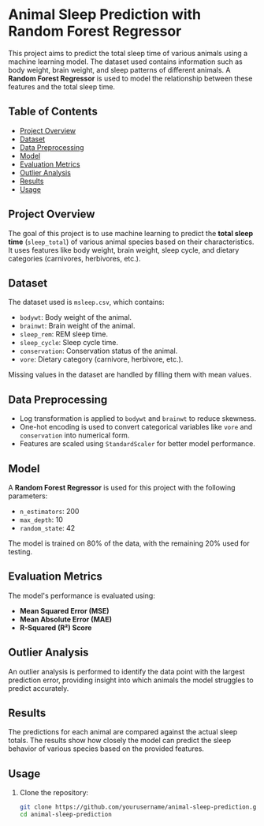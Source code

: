 # Animal Sleep Prediction with Random Forest Regressor

This project aims to predict the total sleep time of various animals using a machine learning model. The dataset used contains information such as body weight, brain weight, and sleep patterns of different animals. A **Random Forest Regressor** is used to model the relationship between these features and the total sleep time.

## Table of Contents
- [Project Overview](#project-overview)
- [Dataset](#dataset)
- [Data Preprocessing](#data-preprocessing)
- [Model](#model)
- [Evaluation Metrics](#evaluation-metrics)
- [Outlier Analysis](#outlier-analysis)
- [Results](#results)
- [Usage](#usage)


## Project Overview
The goal of this project is to use machine learning to predict the **total sleep time** (`sleep_total`) of various animal species based on their characteristics. It uses features like body weight, brain weight, sleep cycle, and dietary categories (carnivores, herbivores, etc.).

## Dataset
The dataset used is `msleep.csv`, which contains:
- `bodywt`: Body weight of the animal.
- `brainwt`: Brain weight of the animal.
- `sleep_rem`: REM sleep time.
- `sleep_cycle`: Sleep cycle time.
- `conservation`: Conservation status of the animal.
- `vore`: Dietary category (carnivore, herbivore, etc.).

Missing values in the dataset are handled by filling them with mean values.

## Data Preprocessing
- Log transformation is applied to `bodywt` and `brainwt` to reduce skewness.
- One-hot encoding is used to convert categorical variables like `vore` and `conservation` into numerical form.
- Features are scaled using `StandardScaler` for better model performance.

## Model
A **Random Forest Regressor** is used for this project with the following parameters:
- `n_estimators`: 200
- `max_depth`: 10
- `random_state`: 42

The model is trained on 80% of the data, with the remaining 20% used for testing.

## Evaluation Metrics
The model's performance is evaluated using:
- **Mean Squared Error (MSE)**
- **Mean Absolute Error (MAE)**
- **R-Squared (R²) Score**

## Outlier Analysis
An outlier analysis is performed to identify the data point with the largest prediction error, providing insight into which animals the model struggles to predict accurately.

## Results
The predictions for each animal are compared against the actual sleep totals. The results show how closely the model can predict the sleep behavior of various species based on the provided features.

## Usage
1. Clone the repository:
   ```bash
   git clone https://github.com/yourusername/animal-sleep-prediction.git
   cd animal-sleep-prediction
